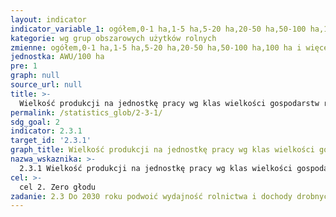 ```yaml
---
layout: indicator
indicator_variable_1: ogółem,0-1 ha,1-5 ha,5-20 ha,20-50 ha,50-100 ha,100 ha i więcej
kategorie: wg grup obszarowych użytków rolnych
zmienne: ogółem,0-1 ha,1-5 ha,5-20 ha,20-50 ha,50-100 ha,100 ha i więcej
jednostka: AWU/100 ha
pre: 1
graph: null
source_url: null
title: >-
  Wielkość produkcji na jednostkę pracy wg klas wielkości gospodarstw rolnych/pastwisk/przedsiębiorstw leśnych
permalink: /statistics_glob/2-3-1/
sdg_goal: 2
indicator: 2.3.1
target_id: '2.3.1'
graph_title: Wielkość produkcji na jednostkę pracy wg klas wielkości gospodarstw rolnych/pastwisk/przedsiębiorstw leśnych
nazwa_wskaznika: >-
  2.3.1 Wielkość produkcji na jednostkę pracy wg klas wielkości gospodarstw rolnych/pastwisk/przedsiębiorstw leśnych
cel: >-
  cel 2. Zero głodu
zadanie: 2.3 Do 2030 roku podwoić wydajność rolnictwa i dochody drobnych producentów żywności, w szczególności kobiet, ludności rdzennej, rodzinnych gospodarstw rolnych, pasterzy i rybaków, m.in. poprzez bezpieczny i równy dostęp do ziemi oraz innych zasobów i czynników produkcji, dostęp do wiedzy, usług finansowych i rynków oraz możliwości zwiększenia wartości dodanej i zatrudnienia poza sektorem rolniczym
---
```

